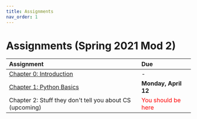 ```yaml
---
title: Assignments
nav_order: 1
---
```


# Assignments (Spring 2021 Mod 2)

| Assignment                                                                                 | Due                                        | 
|:-------------------------------------------------------------------------------------------|:-------------------------------------------|
| [Chapter 0: Introduction](https://learncswith.us/chapters/0-Introduction/0-contents.html)  | -                                          |
| [Chapter 1: Python Basics](https://learncswith.us/chapters/1-PythonBasics/0-contents.html) | **Monday, April 12**                              |
| Chapter 2: Stuff they don't tell you about CS (upcoming)                                   | <span style="color:red">You should be here</span> |
